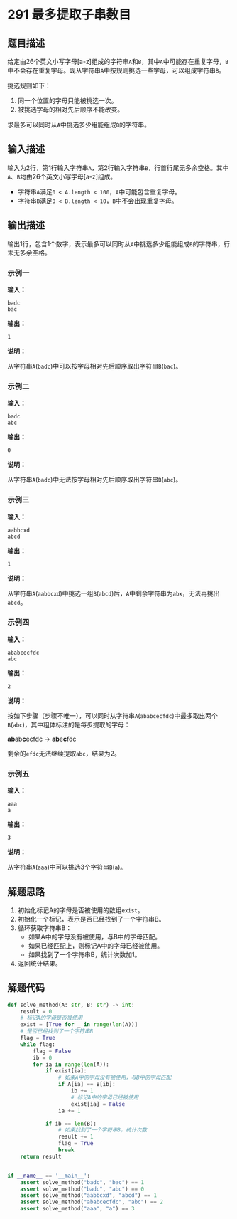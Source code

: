 # 291 最多提取子串数目

## 题目描述

给定由26个英文小写字母[a-z]组成的字符串`A`和`B`，其中`A`中可能存在重复字母，`B`中不会存在重复字母。现从字符串`A`中按规则挑选一些字母，可以组成字符串`B`。

挑选规则如下：
1. 同一个位置的字母只能被挑选一次。
2. 被挑选字母的相对先后顺序不能改变。

求最多可以同时从`A`中挑选多少组能组成`B`的字符串。

## 输入描述

输入为2行，第1行输入字符串`A`，第2行输入字符串`B`，行首行尾无多余空格。其中`A`、`B`均由26个英文小写字母[a-z]组成。

- 字符串`A`满足`0 < A.length < 100`，`A`中可能包含重复字母。
- 字符串`B`满足`0 < B.length < 10`，`B`中不会出现重复字母。

## 输出描述

输出1行，包含1个数字，表示最多可以同时从`A`中挑选多少组能组成`B`的字符串，行末无多余空格。

### 示例一

**输入：**
```text
badc
bac
```

**输出：**
```text
1
```

**说明：**  

从字符串`A`(`badc`)中可以按字母相对先后顺序取出字符串`B`(`bac`)。

### 示例二
**输入：**
```text
badc
abc
```

**输出：**
```text
0
```
**说明：**  

从字符串`A`(`badc`)中无法按字母相对先后顺序取出字符串`B`(`abc`)。

### 示例三

**输入：**
```text
aabbcxd
abcd
```

**输出：**
```text
1
```

**说明：**  

从字符串`A`(`aabbcxd`)中挑选一组`B`(`abcd`)后，`A`中剩余字符串为`abx`，无法再挑出`abcd`。

### 示例四

**输入：**
```text
ababcecfdc
abc
```

**输出：**
```text
2
```

**说明：** 

按如下步骤（步骤不唯一），可以同时从字符串`A`(`ababcecfdc`)中最多取出两个`B`(`abc`)，其中粗体标注的是每步提取的字母：

**ab**ab**c**ecfdc -> **ab**e**c**fdc

剩余的`efdc`无法继续提取`abc`，结果为2。

### 示例五
**输入：**
```text
aaa
a
```

**输出：**
```text
3
```

**说明：**

从字符串`A`(`aaa`)中可以挑选3个字符串`B`(`a`)。

## 解题思路

1. 初始化标记A的字母是否被使用的数组`exist`。
2. 初始化一个标记，表示是否已经找到了一个字符串B。
3. 循环获取字符串B：
    - 如果A中的字母没有被使用，与B中的字母匹配。
    - 如果已经匹配上，则标记A中的字母已经被使用。
    - 如果找到了一个字符串B，统计次数加1。
4. 返回统计结果。

## 解题代码

```python
def solve_method(A: str, B: str) -> int:
    result = 0
    # 标记A的字母是否被使用
    exist = [True for _ in range(len(A))]
    # 是否已经找到了一个字符串B
    flag = True
    while flag:
        flag = False
        ib = 0
        for ia in range(len(A)):
            if exist[ia]:
                # 如果A中的字母没有被使用，与B中的字母匹配
                if A[ia] == B[ib]:
                    ib += 1
                    # 标记A中的字母已经被使用
                    exist[ia] = False
                ia += 1

            if ib == len(B):
                # 如果找到了一个字符串B，统计次数
                result += 1
                flag = True
                break
    return result


if __name__ == '__main__':
    assert solve_method("badc", "bac") == 1
    assert solve_method("badc", "abc") == 0
    assert solve_method("aabbcxd", "abcd") == 1
    assert solve_method("ababcecfdc", "abc") == 2
    assert solve_method("aaa", "a") == 3
```